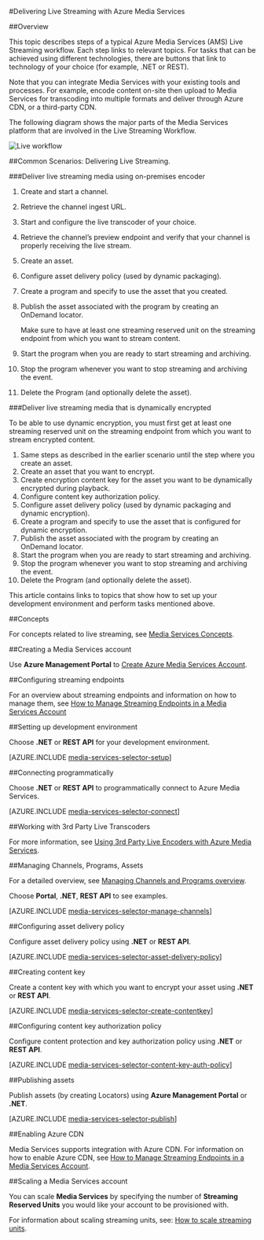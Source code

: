 <properties 
	pageTitle="Delivering Live Streaming with Azure Media Services" 
	description="This topic describes steps of a typical Media Services Live Streaming workflow." 
	services="media-services" 
	documentationCenter="" 
	authors="juliako" 
	manager="dwrede" 
	editor=""/>

<tags 
	ms.service="media-services" 
	ms.workload="media" 
	ms.tgt_pltfrm="na" 
	ms.devlang="na" 
	ms.topic="article" 
	ms.date="03/10/2015" 
	ms.author="juliako"/>


#Delivering Live Streaming with Azure Media Services

##Overview

This topic describes steps of a typical Azure Media Services (AMS) Live Streaming  workflow. Each step links to relevant topics. For tasks that can be achieved using different technologies, there are buttons that link to technology of your choice (for example, .NET or REST).   

Note that you can integrate Media Services with your existing tools and processes. For example, encode content on-site then upload to Media Services for transcoding into multiple formats and deliver through Azure CDN, or a third-party CDN. 

The following diagram shows the major parts of the Media Services platform that are involved in the Live Streaming Workflow.

![Live workflow][live-overview]


##Common Scenarios: Delivering Live Streaming.

###Deliver live streaming media using on-premises encoder

1. Create and start a channel.
1. Retrieve the channel ingest URL.
1. Start and configure the live transcoder of your choice.
1. Retrieve the channel’s preview endpoint and verify that your channel is properly receiving the live stream.
2. Create an asset.
1. Configure asset delivery policy (used by dynamic packaging).
3. Create a program and specify to use the asset that you created.
1. Publish the asset associated with the program by creating an OnDemand locator.  

	Make sure to have at least one streaming reserved unit on the streaming endpoint from which you want to stream content.
1. Start the program when you are ready to start streaming and archiving.
1. Stop the program whenever you want to stop streaming and archiving the event.
1. Delete the Program (and optionally delete the asset).  

###Deliver live streaming media that is dynamically encrypted 

To be able to use dynamic encryption, you must first get at least one streaming reserved unit on the streaming endpoint from which you want to stream encrypted content.

1. Same steps as described in the earlier scenario until the step where you create an asset. 
2. Create an asset that you want to encrypt. 
1. Create encryption content key for the asset you want to be dynamically encrypted during playback.
2. Configure content key authorization policy.
1. Configure asset delivery policy (used by dynamic packaging and dynamic encryption).
3. Create a program and specify to use the asset that is configured for dynamic encryption.
4. Publish the asset associated with the program by creating an OnDemand locator.  
1. Start the program when you are ready to start streaming and archiving.
1. Stop the program whenever you want to stop streaming and archiving the event.
1. Delete the Program (and optionally delete the asset).  

This article contains links to topics that show how to set up your development environment and perform tasks mentioned above.

##Concepts

For concepts related to live streaming, see [Media Services Concepts](media-services-concepts.md).

##Creating a Media Services account

Use **Azure Management Portal** to [Create Azure Media Services Account](media-services-create-account.md).

##Configuring streaming endpoints

For an overview about streaming endpoints and information on how to manage them, see [How to Manage Streaming Endpoints in a Media Services Account](./media-services-manage-origins.md)

##Setting up development environment  

Choose **.NET** or **REST API** for your development environment.

[AZURE.INCLUDE [media-services-selector-setup](../includes/media-services-selector-setup.md)]

##Connecting programmatically  

Choose **.NET** or **REST API** to programmatically connect to Azure Media Services.

[AZURE.INCLUDE [media-services-selector-connect](../includes/media-services-selector-connect.md)]

##Working with 3rd Party Live Transcoders

For more information, see [Using 3rd Party Live Encoders with Azure Media Services](https://msdn.microsoft.com/library/azure/dn783464.aspx).

##Managing Channels, Programs, Assets

For a detailed overview, see [Managing Channels and Programs overview](media-services-manage-channels-overview.md).

Choose **Portal**, **.NET**, **REST API** to see examples.

[AZURE.INCLUDE [media-services-selector-manage-channels](../includes/media-services-selector-manage-channels.md)]

##Configuring asset delivery policy

Configure asset delivery policy using **.NET** or **REST API**.

[AZURE.INCLUDE [media-services-selector-asset-delivery-policy](../includes/media-services-selector-asset-delivery-policy.md)]

##Creating content key

Create a content key with which you want to encrypt your asset using **.NET** or **REST API**.

[AZURE.INCLUDE [media-services-selector-create-contentkey](../includes/media-services-selector-create-contentkey.md)]

##Configuring content key authorization policy 

Configure content protection and key authorization policy using **.NET** or **REST API**.

[AZURE.INCLUDE [media-services-selector-content-key-auth-policy](../includes/media-services-selector-content-key-auth-policy.md)]


##Publishing assets

Publish assets (by creating Locators) using **Azure Management Portal** or **.NET**.

[AZURE.INCLUDE [media-services-selector-publish](../includes/media-services-selector-publish.md)]


##Enabling Azure CDN

Media Services supports integration with Azure CDN. For information on how to enable Azure CDN, see [How to Manage Streaming Endpoints in a Media Services Account](media-services-manage-origins.md#enable_cdn).

##Scaling a Media Services account

You can scale **Media Services** by specifying the number of **Streaming Reserved Units** you would like your account to be provisioned with. 

For information about scaling streaming units, see: [How to scale streaming units](media-services-manage-origins.md#scale_streaming_endpoints.md).




[live-overview]: ./media/media-services-overview/media-services-live-streaming-current.png